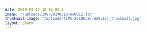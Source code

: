 ```yaml
---
date: 2019-03-17 12:18:00 Z
image: "/uploads/IMG-20190316-WA0012.jpg"
thumbnail-image: "/uploads/{IMG-20190316-WA0012}_thumbnail.jpg"
layout: photo
---
```

